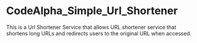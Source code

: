 # CodeAlpha_Simple_Url_Shortener

This is a Url Shortener Service that allows URL shortener service that shortens long
URLs and redirects users to the original URL when
accessed.
